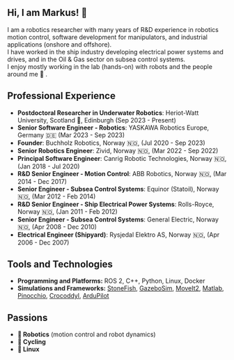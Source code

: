 ## Hi, I am Markus! 👋

I am a robotics researcher with many years of R&D experience in robotics motion control, software development for manipulators, and industrial applications (onshore and offshore). <br>
I have worked in the ship industry developing electrical power systems and drives, and in the Oil & Gas sector on subsea control systems. <br>
I enjoy mostly working in the lab (hands-on) with robots and the people around me 💪 . <br>

## Professional Experience

- **Postdoctoral Researcher in Underwater Robotics**: Heriot-Watt University, Scotland :scotland:, Edinburgh (Sep 2023 - Present)
- **Senior Software Engineer - Robotics**: YASKAWA Robotics Europe, Germany :de: (Mar 2023 - Sep 2023)
- **Founder**: Buchholz Robotics, Norway :norway:, (Jul 2020 - Sep 2023)
- **Senior Robotics Engineer**: Zivid, Norway :norway:,  (Mar 2022 - Sep 2022)
- **Principal Software Engineer**: Canrig Robotic Technologies, Norway :norway:, (Jan 2018 - Jul 2020)
- **R&D Senior Engineer - Motion Control**:  ABB Robotics, Norway :norway:, (Mar 2014 - Dec 2017)
- **Senior Engineer - Subsea Control Systems**: Equinor (Statoil), Norway :norway:, (Mar 2012 - Feb 2014)
- **R&D Senior Engineer - Ship Electrical Power Systems**:  Rolls-Royce, Norway :norway:,  (Jan 2011 - Feb 2012)
- **Senior Engineer - Subsea Control Systems**: General Electric, Norway :norway:, (Apr 2008 - Dec 2010)
- **Electrical Engineer (Shipyard)**: Rysjedal Elektro AS, Norway :norway:, (Apr 2006 - Dec 2007)

## Tools and Technologies

- **Programming and Platforms:** ROS 2, C++, Python, Linux, Docker  
- **Simulations and Frameworks:** [StoneFish](https://stonefish.readthedocs.io/en/latest/), [GazeboSim](https://gazebosim.org/home), [MoveIt2](https://moveit.picknik.ai/main/index.html), [Matlab](https://se.mathworks.com/products/matlab.html), [Pinocchio](https://github.com/stack-of-tasks/pinocchio), [Crocoddyl](https://github.com/loco-3d/crocoddyl), [ArduPilot](https://ardupilot.org/)

## Passions

- **🤖 Robotics** (motion control and robot dynamics)  
- **🚴 Cycling**
- **🐧 Linux**

<!--

| Position                                     | Company                         | Location        | Duration               |
|---------------------------------------------|---------------------------------|-----------------|-----------------------|
| Postdoctoral Researcher in Underwater Robotics | Heriot-Watt University          | Edinburgh, UK   | Sep 2023 - Present    |
| Senior Software Engineer - Robotics            | YASKAWA Europe                 | Germany         | Mar 2023 - Sep 2023   |
| Founder                                        | Buchholz Robotics               | Norway          | Jul 2020 - Sep 2023   |
| Senior Robotics Engineer                       | Zivid                           | Norway          | Mar 2022 - Sep 2022   |
| Principal Software Engineer                    | Canrig Robotic Technologies    | Norway          | Jan 2018 - Jul 2020   |
| R&D Senior Engineer - Motion Control           | ABB Robotics                   | Norway          | Mar 2014 - Dec 2017   |
| Senior Engineer - Subsea Control Systems       | Statoil                        | Norway          | Mar 2012 - Feb 2014   |
| R&D Senior Engineer - Ship Electrical Power Systems | Rolls-Royce                   | Norway          | Jan 2011 - Feb 2012   |
| Senior Engineer - Subsea Control Systems    | General Electric               | Norway          | Apr 2008 - Dec 2010   |
| Electrical Engineer (Shipyard)              | Rysjedal Elektro AS            | Norway          | Apr 2006 - Dec 2007   |

-->


<!--
**markusbuchholz/markusbuchholz** is a ✨ _special_ ✨ repository because its `README.md` (this file) appears on your GitHub profile.

Here are some ideas to get you started:

- 🔭 I’m currently working on ...
- 🌱 I’m currently learning ...
- 👯 I’m looking to collaborate on ...
- 🤔 I’m looking for help with ...
- 💬 Ask me about ...
- 📫 How to reach me: ...
- 😄 Pronouns: ...
- ⚡ Fun fact: ...
-->
